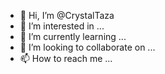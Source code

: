- 👋 Hi, I’m @CrystalTaza
- 👀 I’m interested in ...
- 🌱 I’m currently learning ...
- 💞️ I’m looking to collaborate on ...
- 📫 How to reach me ...

<!---
CrystalTaza/CrystalTaza is a ✨ special ✨ repository because its `README.md` (this file) appears on your GitHub profile.
You can click the Preview link to take a look at your changes.
--->
